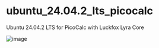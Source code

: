 # ubuntu_24.04.2_lts_picocalc
Ubuntu 24.04.2 LTS for PicoCalc with Luckfox Lyra Core

![image](https://github.com/user-attachments/assets/4d2e4026-8052-43c5-baf6-50a9bf7db690)



